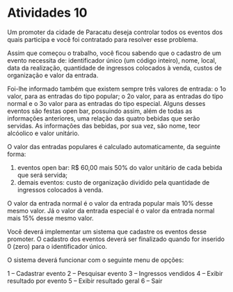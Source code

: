 <h1>Atividades 10 </h1>

<p> Um promoter da cidade de Paracatu deseja controlar todos os eventos dos quais participa e você foi
contratado para resolver esse problema.</p>
  
<p> Assim que começou o trabalho, você ficou sabendo que o cadastro de um evento necessita de: identificador
único (um código inteiro), nome, local, data da realização, quantidade de ingressos colocados à venda,
custos de organização e valor da entrada.</p>

<p> Foi-lhe informado também que existem sempre três valores de entrada: o 1o valor, para as entradas do
tipo popular; o 2o valor, para as entradas do tipo normal e o 3o valor para as entradas do tipo especial.
Alguns desses eventos são festas open bar, possuindo assim, além de todas as informações anteriores,
uma relação das quatro bebidas que serão servidas. As informações das bebidas, por sua vez, são nome,
teor alcóolico e valor unitário.</p>

<p> O valor das entradas populares é calculado automaticamente, da seguinte forma: </p>
  
<ol>
<li>eventos open bar: R$ 60,00 mais 50% do valor unitário de cada bebida que será servida;</li>
<li>demais eventos: custo de organização dividido pela quantidade de ingressos colocados à venda.</li>
</ol>
  
<p> O valor da entrada normal é o valor da entrada popular mais 10% desse mesmo valor. Já o valor da entrada
especial é o valor da entrada normal mais 15% desse mesmo valor. </p>

<p> Você deverá implementar um sistema que cadastre os eventos desse promoter. O cadastro dos eventos
deverá ser finalizado quando for inserido 0 (zero) para o identificador único.</p>

<p> O sistema deverá funcionar com o seguinte menu de opções: </p>

<p> 
1 – Cadastrar evento
2 – Pesquisar evento
3 – Ingressos vendidos
4 – Exibir resultado por evento
5 – Exibir resultado geral
6 – Sair</p>


